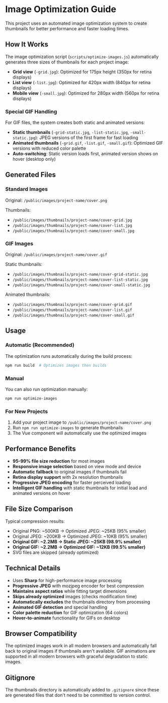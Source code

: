 # Image Optimization Guide

This project uses an automated image optimization system to create thumbnails for better performance and faster loading times.

## How It Works

The image optimization script (`scripts/optimize-images.js`) automatically generates three sizes of thumbnails for each project image:

- **Grid view** (`-grid.jpg`): Optimized for 175px height (350px for retina displays)
- **List view** (`-list.jpg`): Optimized for 420px width (840px for retina displays)  
- **Mobile view** (`-small.jpg`): Optimized for 280px width (560px for retina displays)

### Special GIF Handling

For GIF files, the system creates both static and animated versions:

- **Static thumbnails** (`-grid-static.jpg`, `-list-static.jpg`, `-small-static.jpg`): JPEG versions of the first frame for fast loading
- **Animated thumbnails** (`-grid.gif`, `-list.gif`, `-small.gif`): Optimized GIF versions with reduced color palette
- **Auto-switching**: Static version loads first, animated version shows on hover (desktop only)

## Generated Files

### Standard Images
Original: `/public/images/project-name/cover.png`

Thumbnails:

- `/public/images/thumbnails/project-name/cover-grid.jpg`
- `/public/images/thumbnails/project-name/cover-list.jpg`
- `/public/images/thumbnails/project-name/cover-small.jpg`

### GIF Images
Original: `/public/images/project-name/cover.gif`

Static thumbnails:

- `/public/images/thumbnails/project-name/cover-grid-static.jpg`
- `/public/images/thumbnails/project-name/cover-list-static.jpg`
- `/public/images/thumbnails/project-name/cover-small-static.jpg`

Animated thumbnails:

- `/public/images/thumbnails/project-name/cover-grid.gif`
- `/public/images/thumbnails/project-name/cover-list.gif`
- `/public/images/thumbnails/project-name/cover-small.gif`

## Usage

### Automatic (Recommended)
The optimization runs automatically during the build process:
```bash
npm run build  # Optimizes images then builds
```

### Manual
You can also run optimization manually:
```bash
npm run optimize-images
```

### For New Projects
1. Add your project image to `/public/images/project-name/cover.png`
2. Run `npm run optimize-images` to generate thumbnails
3. The Vue component will automatically use the optimized images

## Performance Benefits

- **95-99% file size reduction** for most images
- **Responsive image selection** based on view mode and device
- **Automatic fallback** to original images if thumbnails fail
- **Retina display support** with 2x resolution thumbnails
- **Progressive JPEG encoding** for faster perceived loading
- **Intelligent GIF handling** with static thumbnails for initial load and animated versions on hover

## File Size Comparison

Typical compression results:

- Original PNG: ~500KB → Optimized JPEG: ~25KB (95% smaller)
- Original JPEG: ~200KB → Optimized JPEG: ~10KB (95% smaller)
- **Original GIF: ~2.2MB → Static JPEG: ~25KB (98.9% smaller)**
- **Original GIF: ~2.2MB → Optimized GIF: ~12KB (99.5% smaller)**
- SVG files are skipped (already optimized)

## Technical Details

- Uses **Sharp** for high-performance image processing
- **Progressive JPEG** with mozjpeg encoder for best compression
- **Maintains aspect ratios** while fitting target dimensions
- **Skips already optimized** images (checks modification time)
- **Automatically excludes** the thumbnails directory from processing
- **Animated GIF detection** and special handling
- **Color palette reduction** for GIF optimization (64 colors)
- **Hover-to-animate** functionality for GIFs on desktop

## Browser Compatibility

The optimized images work in all modern browsers and automatically fall back to original images if thumbnails aren't available. GIF animations are supported in all modern browsers with graceful degradation to static images.

## Gitignore

The thumbnails directory is automatically added to `.gitignore` since these are generated files that don't need to be committed to version control.
